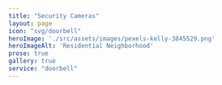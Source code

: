 ```yaml
---
title: "Security Cameras" 
layout: page
icon: "svg/doorbell"
heroImage: './src/assets/images/pexels-kelly-3845529.png'
heroImageAlt: 'Residential Neighborhood'
prose: true
gallery: true
service: "doorbell"
---
```



